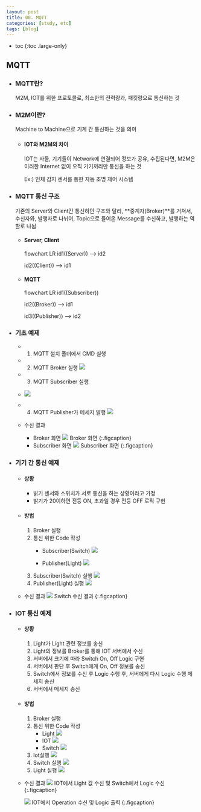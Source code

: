 ```yaml
---
layout: post
title: 00. MQTT
categories: [study, etc]
tags: [blog]
---
```


- toc
{:toc .large-only}

## MQTT
+ ### MQTT란?
    M2M, IOT를 위한 프로토콜로, 최소한의 전력량과, 패킷량으로 통신하는 것

+ ### M2M이란?
    Machine to Machine으로 기계 간 통신하는 것을 의미

    + #### IOT와 M2M의 차이
        IOT는 사물, 기기들이 Network에 연결되어 정보가 공유, 수집된다면, M2M은 이러한 Internet 없이 오직 기기끼리만 통신을 하는 것

        Ex:) 인체 감지 센서를 통한 자동 조명 제어 시스템


+ ### MQTT 통신 구조
    기존의 Server와 Client간 통신하던 구조와 달리, **중계자(Broker)**를 거쳐서, 수신자와, 발행자로 나뉘어, Topic으로 들어온 Message를 수신하고, 발행하는 역할로 나뉨


    + #### Server, Client
        flowchart LR
        id1((Server)) --> id2

        id2((Client)) --> id1


    + #### MQTT

        flowchart LR
        id1((Subscriber))

        id2((Broker)) --> id1

        id3((Publisher)) --> id2

+ ### 기초 예제
  + 1. MQTT 설치 폴더에서 CMD 실행
  + 2. MQTT Broker 실행
    ![](../../../assets\img\study\etc\ExecuteBroker.PNG)
  + 3. MQTT Subscriber 실행
  + ![](../../../assets\img\study\etc\ExecuteSubscriber.PNG)
  + 4. MQTT Publisher가 메세지 발행
    ![](../../../assets\img\study\etc\ExecutePublisher.PNG)
  

  + 수신 결과
    + Broker 화면
        ![](../../../assets\img\study\etc\ResultBroker.PNG)
        Broker 화면
        {:.figcaption}
    + Subscriber 화면
        ![](../../../assets\img\study\etc\ResultSubscriber.PNG)
        Subscriber 화면
        {:.figcaption}


+ ### 기기 간 통신 예제
    + #### 상황
      + 밝기 센서와 스위치가 서로 통신을 하는 상황이라고 가정
      + 밝기가 20이하면 전등 ON, 초과일 경우 전등 OFF 로직 구현


    + #### 방법
        1. Broker 실행
        2. 통신 위한 Code 작성
            + Subscriber(Switch)
                ![](../../../assets/img/study//etc/Client_Switch_Code.PNG)
                
            + Publisher(Light)
                ![](../../../assets\img\study\etc\Client_Light_Code.PNG)
        3. Subscriber(Switch) 실행
            ![](../../../assets\img\study\etc\ExecuteClientSwitch.PNG)
        4. Publisher(Light) 실행
            ![](../../../assets\img\study\etc\ExecuteClientLight.PNG)

    + 수신 결과
        ![](../../../assets\img\study\etc\ResultClientSwitch.PNG)
        Switch 수신 결과
        {:.figcaption}

+ ### IOT 통신 예제
    + #### 상황
      1. Light가 Light 관련 정보를 송신
      2. Light의 정보를 Broker를 통해 IOT 서버에서 수신
      3. 서버에서 크기에 따라 Switch On, Off Logic 구현
      4. 서버에서 판단 후 Switch에게 On, Off 정보를 송신
      5. Switch에서 정보를 수신 후 Logic 수행 후, 서버에게 다시 Logic 수행 메세지 송신
      6. 서버에서 메세지 송신

    + #### 방법
        1. Broker 실행
        2. 통신 위한 Code 작성
            + Light
                ![](../../../assets\img\study\etc\Iot_Light.PNG)
            + IOT
                ![](../../../assets\img\study\etc\Iot_Iot.PNG)
            + Switch
                ![](../../../assets\img\study\etc\Iot_Switch.PNG)
        3. Iot실행
            ![](../../../assets\img\study\etc\ExecuteIot.PNG)
        4. Switch 실행
            ![](../../../assets\img\study\etc\ExecuteSwitch.PNG)
        5. Light 실행
            ![](../../../assets\img\study\etc\ExecuteSwitch.PNG)

    + 수신 결과
        ![](../../../assets\img\study\etc\ResultIot.PNG)
        IOT에서 Light 값 수신 및 Switch에서 Logic 수신
        {:.figcaption}

        ![](../../../assets\img\study\etc\ResultSwitch.PNG)
        IOT에서 Operation 수신 및 Logic 출력
        {:.figcaption}